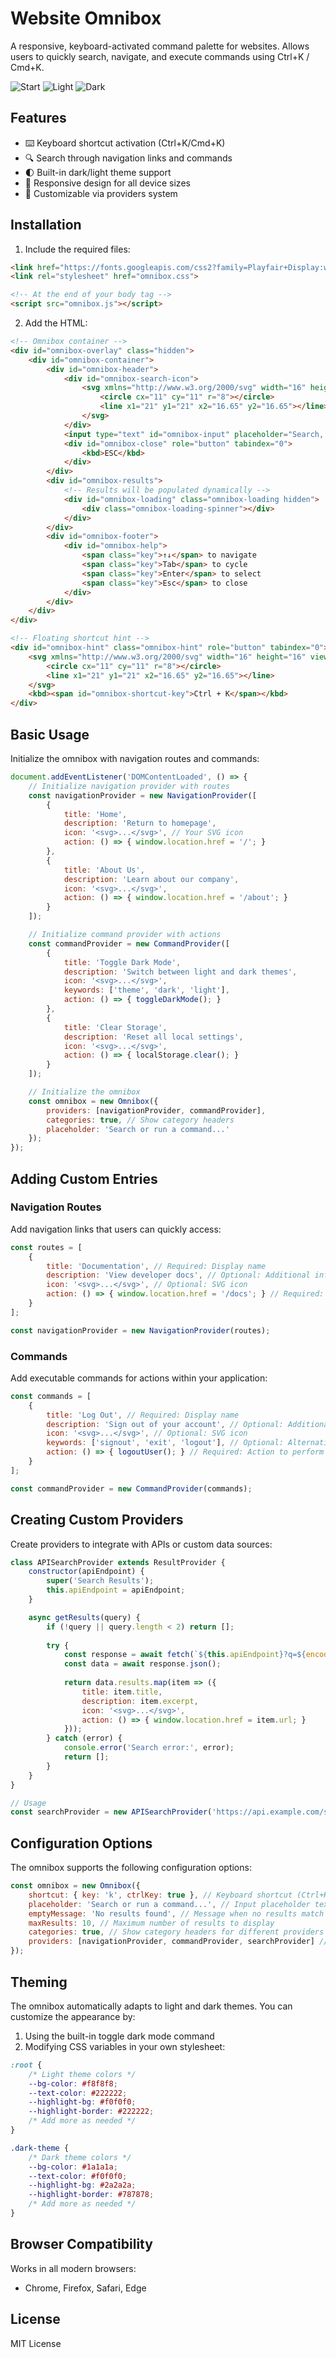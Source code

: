 # Website Omnibox

A responsive, keyboard-activated command palette for websites. Allows users to quickly search, navigate, and execute commands using Ctrl+K / Cmd+K.

![Start](https://github.com/Redi007/Omnibox/blob/main/images/start.png?raw=true)
![Light](https://github.com/Redi007/Omnibox/blob/main/images/light.png?raw=true)
![Dark](https://github.com/Redi007/Omnibox/blob/main/images/dark.png?raw=true)

## Features

- ⌨️ Keyboard shortcut activation (Ctrl+K/Cmd+K)
- 🔍 Search through navigation links and commands
- 🌓 Built-in dark/light theme support
- 📱 Responsive design for all device sizes
- 🧩 Customizable via providers system


## Installation

1. Include the required files:
```html
<link href="https://fonts.googleapis.com/css2?family=Playfair+Display:wght@400;600&family=Source+Sans+Pro:wght@300;400;600&display=swap" rel="stylesheet">
<link rel="stylesheet" href="omnibox.css">

<!-- At the end of your body tag -->
<script src="omnibox.js"></script>
```

2. Add the HTML:
```html
<!-- Omnibox container -->
<div id="omnibox-overlay" class="hidden">
    <div id="omnibox-container">
        <div id="omnibox-header">
            <div id="omnibox-search-icon">
                <svg xmlns="http://www.w3.org/2000/svg" width="16" height="16" viewBox="0 0 24 24" fill="none" stroke="currentColor" stroke-width="2" stroke-linecap="round" stroke-linejoin="round">
                    <circle cx="11" cy="11" r="8"></circle>
                    <line x1="21" y1="21" x2="16.65" y2="16.65"></line>
                </svg>
            </div>
            <input type="text" id="omnibox-input" placeholder="Search, navigate, or run a command...">
            <div id="omnibox-close" role="button" tabindex="0">
                <kbd>ESC</kbd>
            </div>
        </div>
        <div id="omnibox-results">
            <!-- Results will be populated dynamically -->
            <div id="omnibox-loading" class="omnibox-loading hidden">
                <div class="omnibox-loading-spinner"></div>
            </div>
        </div>
        <div id="omnibox-footer">
            <div id="omnibox-help">
                <span class="key">↑↓</span> to navigate
                <span class="key">Tab</span> to cycle
                <span class="key">Enter</span> to select
                <span class="key">Esc</span> to close
            </div>
        </div>
    </div>
</div>

<!-- Floating shortcut hint -->
<div id="omnibox-hint" class="omnibox-hint" role="button" tabindex="0">
    <svg xmlns="http://www.w3.org/2000/svg" width="16" height="16" viewBox="0 0 24 24" fill="none" stroke="currentColor" stroke-width="2" stroke-linecap="round" stroke-linejoin="round">
        <circle cx="11" cy="11" r="8"></circle>
        <line x1="21" y1="21" x2="16.65" y2="16.65"></line>
    </svg>
    <kbd><span id="omnibox-shortcut-key">Ctrl + K</span></kbd>
</div>
```


## Basic Usage

Initialize the omnibox with navigation routes and commands:

```javascript
document.addEventListener('DOMContentLoaded', () => {
    // Initialize navigation provider with routes
    const navigationProvider = new NavigationProvider([
        {
            title: 'Home',
            description: 'Return to homepage',
            icon: '<svg>...</svg>', // Your SVG icon
            action: () => { window.location.href = '/'; }
        },
        {
            title: 'About Us',
            description: 'Learn about our company',
            icon: '<svg>...</svg>',
            action: () => { window.location.href = '/about'; }
        }
    ]);

    // Initialize command provider with actions
    const commandProvider = new CommandProvider([
        {
            title: 'Toggle Dark Mode',
            description: 'Switch between light and dark themes',
            icon: '<svg>...</svg>',
            keywords: ['theme', 'dark', 'light'],
            action: () => { toggleDarkMode(); }
        },
        {
            title: 'Clear Storage',
            description: 'Reset all local settings',
            icon: '<svg>...</svg>',
            action: () => { localStorage.clear(); }
        }
    ]);

    // Initialize the omnibox
    const omnibox = new Omnibox({
        providers: [navigationProvider, commandProvider],
        categories: true, // Show category headers
        placeholder: 'Search or run a command...'
    });
});
```


## Adding Custom Entries

### Navigation Routes

Add navigation links that users can quickly access:

```javascript
const routes = [
    {
        title: 'Documentation', // Required: Display name
        description: 'View developer docs', // Optional: Additional info
        icon: '<svg>...</svg>', // Optional: SVG icon
        action: () => { window.location.href = '/docs'; } // Required: Action to perform
    }
];

const navigationProvider = new NavigationProvider(routes);
```


### Commands

Add executable commands for actions within your application:

```javascript
const commands = [
    {
        title: 'Log Out', // Required: Display name
        description: 'Sign out of your account', // Optional: Additional info
        icon: '<svg>...</svg>', // Optional: SVG icon
        keywords: ['signout', 'exit', 'logout'], // Optional: Alternative search terms
        action: () => { logoutUser(); } // Required: Action to perform
    }
];

const commandProvider = new CommandProvider(commands);
```


## Creating Custom Providers

Create providers to integrate with APIs or custom data sources:

```javascript
class APISearchProvider extends ResultProvider {
    constructor(apiEndpoint) {
        super('Search Results');
        this.apiEndpoint = apiEndpoint;
    }

    async getResults(query) {
        if (!query || query.length < 2) return [];
        
        try {
            const response = await fetch(`${this.apiEndpoint}?q=${encodeURIComponent(query)}`);
            const data = await response.json();
            
            return data.results.map(item => ({
                title: item.title,
                description: item.excerpt,
                icon: '<svg>...</svg>',
                action: () => { window.location.href = item.url; }
            }));
        } catch (error) {
            console.error('Search error:', error);
            return [];
        }
    }
}

// Usage
const searchProvider = new APISearchProvider('https://api.example.com/search');
```


## Configuration Options

The omnibox supports the following configuration options:

```javascript
const omnibox = new Omnibox({
    shortcut: { key: 'k', ctrlKey: true }, // Keyboard shortcut (Ctrl+K or Cmd+K)
    placeholder: 'Search or run a command...', // Input placeholder text
    emptyMessage: 'No results found', // Message when no results match
    maxResults: 10, // Maximum number of results to display
    categories: true, // Show category headers for different providers
    providers: [navigationProvider, commandProvider, searchProvider] // Result providers
});
```


## Theming

The omnibox automatically adapts to light and dark themes. You can customize the appearance by:

1. Using the built-in toggle dark mode command
2. Modifying CSS variables in your own stylesheet:
```css
:root {
    /* Light theme colors */
    --bg-color: #f8f8f8;
    --text-color: #222222;
    --highlight-bg: #f0f0f0;
    --highlight-border: #222222;
    /* Add more as needed */
}

.dark-theme {
    /* Dark theme colors */
    --bg-color: #1a1a1a;
    --text-color: #f0f0f0;
    --highlight-bg: #2a2a2a;
    --highlight-border: #787878;
    /* Add more as needed */
}
```


## Browser Compatibility

Works in all modern browsers:

- Chrome, Firefox, Safari, Edge


## License

MIT License
